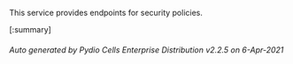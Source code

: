 






This service provides endpoints for security policies.

[:summary]

###### Auto generated by Pydio Cells Enterprise Distribution v2.2.5 on 6-Apr-2021
